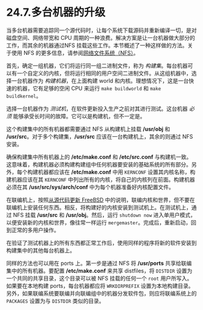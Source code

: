 # 24.7.多台机器的升级

当多台机器需要追踪同一个源代码时，让每个系统下载源码并重新编译一切，是对磁盘空间、网络带宽和 CPU 周期的一种浪费。解决方案是让一台机器做大部分的工作，而其余的机器通过NFS 挂载这些工作。本节概述了一种这样做的方法。关于使用 NFS 的更多信息，请参阅[网络文件系统（NFS）](https://docs.freebsd.org/en/books/handbook/network-servers/index.html#network-nfs)。

首先，确定一组机器，它们将运行同一组二进制文件，称为 *构建集*。每台机器可以有一个自定义的内核，但将运行相同的用户空间二进制文件。从这组机器中，选择一台机器作为 *构建机器*，在上面构建 world 和内核。理想情况下，这是一台快速的机器，它有足够的空闲 CPU 来运行 `make buildworld` 和 `make buildkernel`。

选择一台机器作为 *测试机*，在软件更新投入生产之前对其进行测试。这台机器 *必须* 能够承受长时间的故障。它可以是构建机，但不一定是。

这个构建集中的所有机器都需要通过 NFS 从构建机上挂载  **/usr/obj**  和  **/usr/src**。对于多个构建集，**/usr/src**  应该在一台构建机上，其余的则通过 NFS 安装。

确保构建集中所有机器上的 **/etc/make.conf** 和 **/etc/src.conf** 与构建机一致。这意味着，构建机器必须构建构建组中任何机器要安装的基础系统的所有部分。另外，每个构建机器都应该在  **/etc/make.conf**  中用 `KERNCONF` 设置其内核名称，构建机器应该在其 `KERNCONF` 中列出所有的内核，将自己的内核列在前面。构建机器必须在其  **/usr/src/sys/arch/conf**  中为每个机器准备好内核配置文件。

在联编机上，按照[从源代码更新 FreeBSD](https://docs.freebsd.org/en/books/handbook/book/#makeworld) 中的说明，联编内核和世界，但不要在联编机上安装任何东西。相反，将构建好的内核安装到测试机上。在测试机上，通过 NFS 挂载  **/usr/src** 和  **/usr/obj**。然后，运行 `shutdown now` 进入单用户模式，以便安装新的内核和世界，像往常一样运行 `mergemaster`。完成后，重新启动，回到正常的多用户操作。

在验证了测试机器上的所有东西都正常工作后，使用同样的程序将新的软件安装到构建集中的其他每台机器上。

同样的方法也可以用在 ports 上。第一步是通过 NFS 将  **/usr/ports**  共享给联编集中的所有机器。要配置  **/etc/make.conf** 来共享 distfiles，将 `DISTDIR` 设置为一个共同的共享目录，这个目录可以被 NFS 挂载的任何一个 `root` 用户所写入。如果要在本地构建 ports，每台机器都应将 `WRKDIRPREFIX` 设置为本地构建目录。另外，如果联编系统要联编并向联编组中的机器分发软件包，则应将联编系统上的 `PACKAGES` 设置为与 `DISTDIR` 类似的目录。
